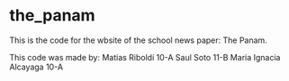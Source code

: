 # the_panam
This is the code for the wbsite of the school news paper: The Panam. 

This code was made by: 
  Matias Riboldi 10-A
  Saul Soto 11-B
  Maria Ignacia Alcayaga 10-A

